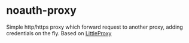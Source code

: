 # noauth-proxy

Simple http/https proxy which forward request to another proxy, adding credentials on the fly.
Based on [LittleProxy](https://github.com/adamfisk/LittleProxy)
